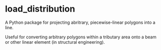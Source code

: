 # load_distribution

A Python package for projecting abritrary, piecewise-linear polygons into a line.

Useful for converting arbitrary polygons within a tributary area onto a beam or other linear element (in structural engineering).